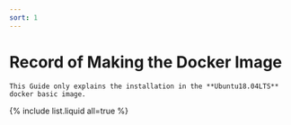 ```yaml
---
sort: 1
---
```

# Record of Making the Docker Image

```tip
This Guide only explains the installation in the **Ubuntu18.04LTS** docker basic image.
```

{% include list.liquid all=true %}